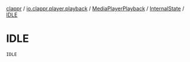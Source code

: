 [clappr](../../../index.md) / [io.clappr.player.playback](../../index.md) / [MediaPlayerPlayback](../index.md) / [InternalState](index.md) / [IDLE](.)

# IDLE

`IDLE`